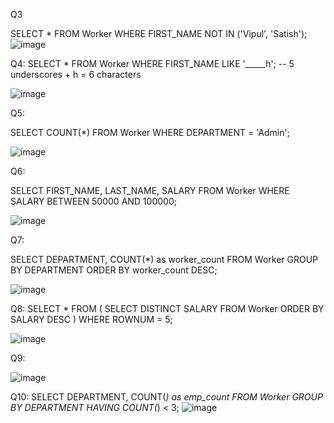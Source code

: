 






Q3

SELECT * 
FROM Worker 
WHERE FIRST_NAME NOT IN ('Vipul', 'Satish');
![image](https://github.com/user-attachments/assets/4cb22ebf-8631-498d-bc4e-c35ca8835cbd)




Q4:
SELECT * 
FROM Worker 
WHERE FIRST_NAME LIKE '_____h';  -- 5 underscores + h = 6 characters

![image](https://github.com/user-attachments/assets/037f2cb5-be94-411e-858d-842dc49901bc)




Q5:

SELECT COUNT(*) 
FROM Worker 
WHERE DEPARTMENT = 'Admin';

![image](https://github.com/user-attachments/assets/c5937fcd-6cd6-4e8f-b6cf-7887c82f83cc)

Q6:

SELECT FIRST_NAME, LAST_NAME, SALARY 
FROM Worker 
WHERE SALARY BETWEEN 50000 AND 100000;


![image](https://github.com/user-attachments/assets/5f32812a-4a3d-4a0d-bf38-29d99185606b)


Q7:

SELECT DEPARTMENT, COUNT(*) as worker_count
FROM Worker
GROUP BY DEPARTMENT
ORDER BY worker_count DESC;

![image](https://github.com/user-attachments/assets/68848d8f-b98f-4634-91a5-3c3087af3912)


Q8:
SELECT * FROM (
    SELECT DISTINCT SALARY 
    FROM Worker 
    ORDER BY SALARY DESC
) 
WHERE ROWNUM = 5;

![image](https://github.com/user-attachments/assets/62bdcfd9-dca5-4f85-ab0a-00dc5b670b1e)

Q9:

![image](https://github.com/user-attachments/assets/5f875bdf-16bf-4228-82b9-72571e2ad3c0)

Q10:
SELECT DEPARTMENT, COUNT(*) as emp_count
FROM Worker
GROUP BY DEPARTMENT
HAVING COUNT(*) < 3;
![image](https://github.com/user-attachments/assets/d8abb141-701a-41de-b393-33dbdeb41267)


